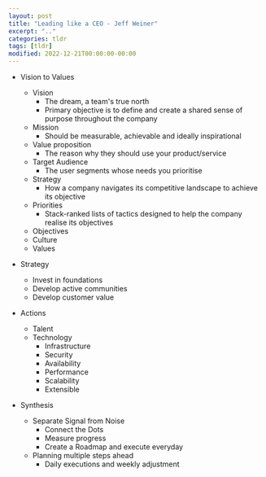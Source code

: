 ```yaml
---
layout: post
title: "Leading like a CEO - Jeff Weiner"
excerpt: ".."
categories: tldr
tags: [tldr]
modified: 2022-12-21T00:00:00-00:00
---
```


* Vision to Values
  * Vision
    * The dream, a team's true north
    * Primary objective is to define and create a shared sense of purpose throughout the company
  * Mission
    * Should be measurable, achievable and ideally inspirational
  * Value proposition
    * The reason why they should use your product/service
  * Target Audience
    * The user segments whose needs you prioritise
  * Strategy
    * How a company navigates its competitive landscape to achieve its objective
  * Priorities
    * Stack-ranked lists of tactics designed to help the company realise its objectives
  * Objectives
  * Culture
  * Values


* Strategy
  * Invest in foundations
  * Develop active communities
  * Develop customer value

* Actions
  * Talent
  * Technology
    * Infrastructure
    * Security
    * Availability
    * Performance
    * Scalability
    * Extensible

* Synthesis
  * Separate Signal from Noise
    * Connect the Dots
    * Measure progress
    * Create a Roadmap and execute everyday
  * Planning multiple steps ahead
    * Daily executions and weekly adjustment
